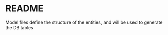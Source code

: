 # README

Model files define the structure of the entities, and will be used to generate the DB tables
